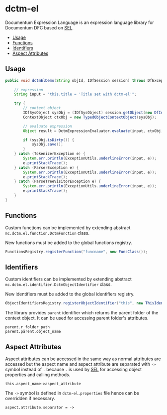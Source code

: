 # dctm-el
Documentum Expression Language is an expression language library for Documentum DFC based 
on [SEL](https://github.com/mcrnjak/sel).

* [Usage](#usage)
* [Functions](#functions)
* [Identifiers](#identifiers)
* [Aspect Attributes](#aspect-attributes)

## Usage

```java
public void dctmElDemo(String objId, IDfSession session) throws DfException {
    
    // expression
    String input = "this.title = 'Title set with dctm-el'";

    try {
        // context object
        IDfSysObject sysObj = (IDfSysObject) session.getObject(new DfId(objId));
        ContextObject ctxObj = new TypedObjectContextObject(sysObj);

        // evaluate expression
        Object result = DctmExpressionEvaluator.evaluate(input, ctxObj, session);

        if (sysObj.isDirty()) {
            sysObj.save();
        }
    } catch (TokenizerException e) {
        System.err.println(ExceptionUtils.underlineError(input, e));
        e.printStackTrace();
    } catch (ParserException e) {
        System.err.println(ExceptionUtils.underlineError(input, e));
        e.printStackTrace();
    } catch (ParseTreeVisitorException e) {
        System.err.println(ExceptionUtils.underlineError(input, e));
        e.printStackTrace();
    }
}
```

## Functions
Custom functions can be implemented by extending abstract `mc.dctm.el.function.DctmFunction` class.

New functions must be added to the global functions registry.

```java
FunctionsRegistry.registerFunction("funcname", new FuncClass());
```

## Identifiers
Custom identifiers can be implemented by extending abstract `mc.dctm.el.identifier.DctmObjectIdentifier` class.

New identifiers must be added to the global identifiers registry.

```java
ObjectIdentifiersRegistry.registerObjectIdentifier("this", new ThisIdentifier());
```

The library provides `parent` identifier which returns the parent folder of the context object. It can be used
for accessing parent folder's attributes.

```
parent.r_folder_path
parent.parent.object_name
```

## Aspect Attributes
Aspect attributes can be accessed in the same way as normal attributes are accessed but the aspect name and
aspect attribute are separated with `->` symbol instead of `.` because `.` is used by 
[SEL](https://github.com/mcrnjak/sel) for accessing object properties and calling methods.

```
this.aspect_name->aspect_attribute
```

The `->` symbol is defined in `dctm-el.properties` file hence can be overridden if necessary.

```
aspect.attribute.separator = ->
```